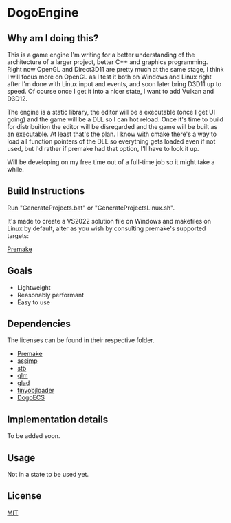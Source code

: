 # DogoEngine
## Why am I doing this?

This is a game engine I'm writing for a better understanding of the architecture of a larger project, better C++ and graphics programming.
Right now OpenGL and Direct3D11 are pretty much at the same stage, I think I will focus more on OpenGL as I test it both on Windows and Linux right after I'm done with Linux input and events, and soon later bring D3D11 up to speed.
Of course once I get it into a nicer state, I want to add Vulkan and D3D12.

The engine is a static library, the editor will be a executable (once I get UI going) and the game will be a DLL so I can hot reload. Once it's time to build for distribuition the editor will be disregarded and the game will be built as an executable. At least that's the plan.
I know with cmake there's a way to load all function pointers of the DLL so everything gets loaded even if not used, but I'd rather if premake had that option, I'll have to look it up.

Will be developing on my free time out of a full-time job so it might take a while.


## Build Instructions
Run "GenerateProjects.bat" or "GenerateProjectsLinux.sh".

It's made to create a VS2022 solution file on Windows and makefiles on Linux by default, alter as you wish by consulting premake's supported targets:

[Premake](https://premake.github.io/docs/using-premake)

## Goals
- Lightweight
- Reasonably performant
- Easy to use

## Dependencies
The licenses can be found in their respective folder.
- [Premake](https://premake.github.io/)
- [assimp](https://github.com/assimp/assimp)
- [stb](https://github.com/nothings/stb)
- [glm](https://github.com/icaven/glm)
- [glad](https://github.com/Dav1dde/glad)
- [tinyobjloader](https://github.com/tinyobjloader/tinyobjloader)
- [DogoECS](https://github.com/dogopequi/DogoECS)



## Implementation details

To be added soon.

## Usage

Not in a state to be used yet.

## License

[MIT](https://choosealicense.com/licenses/mit/)
